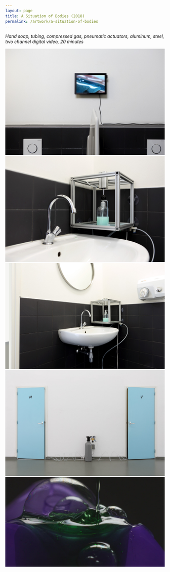 ```yaml
---
layout: page
title: A Situation of Bodies (2018)
permalink: /artwork/a-situation-of-bodies
---
```


  *Hand soap, tubing, compressed gas, pneumatic actuators, aluminum, steel, two channel digital video, 20 minutes*

<img src="../assets/A situation of bodies 1.png" alt="A situation of bodies" />

<img src="../assets/A situation of bodies 2.png" alt="A situation of bodies" />

<img src="../assets/A situation of bodies 3.png" alt="A situation of bodies" />

<img src="../assets/A situation of bodies 4.png" alt="A situation of bodies" />

<img src="../assets/A situation of bodies 5.png" alt="A situation of bodies" />